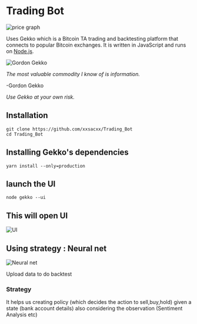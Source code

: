 # Trading Bot #
![price graph](https://i.imgur.com/T9djrX0.jpg)

Uses Gekko which is a Bitcoin TA trading and backtesting platform that connects to popular Bitcoin exchanges. It is written in JavaScript and runs on [Node.js](http://nodejs.org).

![Gordon Gekko](http://mikevanrossum.nl/static/gekko.jpg)

*The most valuable commodity I know of is information.*

-Gordon Gekko



*Use Gekko at your own risk.*

## Installation ##
```
git clone https://github.com/xxsacxx/Trading_Bot
cd Trading_Bot
```
## Installing Gekko's dependencies ##
```
yarn install --only=production
```

## launch the UI ##
```
node gekko --ui
```
## This will open UI ##
![UI](https://i.imgur.com/tJnTixk.png)

## Using strategy : Neural net
![Neural net](https://i.imgur.com/w6xkEY0.png)

Upload data to do backtest

### Strategy 
It helps us creating policy (which decides the action to sell,buy,hold) given a state (bank account details) also considering the observation (Sentiment Analysis etc)
